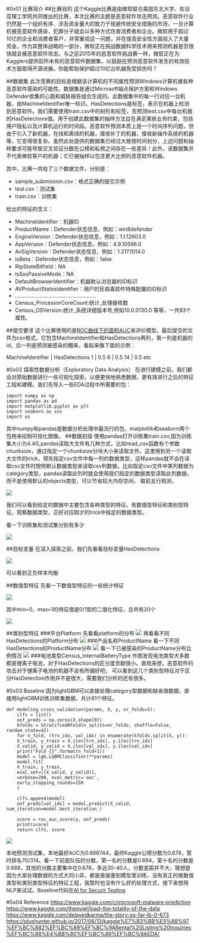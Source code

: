 #0x01 比赛简介
##比赛目的
这个Kaggle比赛是由微软联合美国东北大学、佐治亚理工学院共同推出的比赛，本次比赛的主题是恶意软件攻击预测。恶意软件行业仍然是一个组织有序、涉及资金量大的致力于规避传统安全措施的市场，一旦计算机被恶意软件感染，犯罪分子就会以多种方式伤害消费者和企业。微软用于超过10亿的企业和消费者客户，非常重视这一问题，并在提高安全性方面投入了大量资金。作为其整体战略的一部分，微软正在挑战数据科学技术用来预测机器是否很快就会被恶意软件攻击。与之前2015年的恶意软件挑战赛一样，微软正在为Kagglers提供前所未有的恶意软件数据集，以鼓励在预测恶意软件发生的有效技术方面取得开源进展。你能帮助保护超过10亿台机器免受损伤吗？

##数据集
此次竞赛的目标是根据该计算机的不同属性预测Windows计算机被各种恶意软件感染的可能性。数据集是通过Microsoft端点保护方案和Windows Defender收集的心跳和威胁报告组合生成的。此数据集中的每一行对应一台机器，由MachineIdentifier唯一标识。HasDetections是标签，表示在机器上检测到恶意软件。我们需要使用train.csv中的树形和标签，去预测test.csv中每台机器的HasDetections值。用于创建此数据集的抽样方法旨在满足某些业务约束，包括用户隐私以及计算机运行的时间段。恶意软件预测本质上是一个时间序列问题，但由于引入了新机器，在线和离线的机器，接收补丁的机器，接收新操作系统的机器等，它变得很复杂。虽然此处提供的数据集已经过大致按时间划分，上述问题和抽样要求可能导致交叉验证分数在公榜和私榜之间存在一些差异！此外，该数据集并不代表微软客户的机器；它已被抽样以包含更大比例的恶意软件机器。

其中，比赛一共给了三个数据文件，分别是：

- sample_submission.csv：格式正确的提交示例
- test.csv：测试集
- train.csv：训练集

给出的特征的含义：
- MachineIdentifier：机器ID
- ProductName：Defender状态信息，例如：win8defender
- EngineVersion：Defender状态信息，例如：1.1.12603.0
- AppVersion：Defender状态信息，例如：4.9.10586.0
- AvSigVersion：Defender状态信息，例如：1.217.1014.0
- IsBeta：Defender状态信息，例如：false
- RtpStateBitfield：NA
- IsSxsPassiveMode：NA
- DefaultBrowserIdentifier：机器默认浏览器的ID标识
- AVProductStatesIdentifier：用户的反病毒软件特殊配置的ID标识
- ......................................................
- Census_ProcessorCoreCount:统计_处理器核数
- Census_OSVersion:统计_系统详细版本号,例如10.0.0130.0
等等，一共83个属性。

##提交要求
这个比赛使用的是[ROC曲线下的面积AUC](http://en.wikipedia.org/wiki/Receiver_operating_characteristic)来评价模型。最后提交的文件为csv格式，它包含MachineIdentifier和HasDetections两列，第一列是机器的id，后一列是预测被感染的概率，看起来像下面的示例：

MachineIdentifier | HasDetections
1 | 0.5
6 | 0.5
14 | 0.5
etc

#0x02 探索性数据分析（Exploratory Data Analysis）
在进行建模之前，我们都会对原始数据进行一些可视化探索，以便更快地熟悉数据，更有效进行之后的特征工程和建模。我们先导入一些EDA过程中所需要的包：

    import numpy as np
    import pandas as pd
    import matplotlib.pyplot as plt
    import seaborn as sns
    import os
    
其中numpy和pandas是数据分析处理中最流行的包，matplotlib和seaborn两个包用来绘制可视化图像。
##数据初探
使用pandas打开训练集train.csv,因为训练集大小为4.4G,pandas读取大文件有几种方式，比如read_csv函数有个参数chunksize，通过指定一个chunksize分块大小来读取文件。这里用到另一个读取大文件的trick，预先指定csv文件中每一列的数据类型，这样pandas就不会在读取csv文件时按照默认数据类型来读取csv列数据，比如指定csv文件中某列数据为category类型，pandas读取此列时就会使用我们指定的数据类型读取此列数据，而不是使用默认的objects类型，可以节省较大内存空间。
取前五行观测，

![](https://i.imgur.com/CLvWidx.png)

我们可以看到给定的数据中主要包含各种类型的特征，有数值型特征和类别型特征，观察数据类型，正好对应刚才的trick中指定的数据类型。

看一下训练集和测试集分别有多少

![](https://i.imgur.com/NvzcuSu.png)

##目标变量
在深入探索之前，我们先看看目标变量HasDetections

![](https://i.imgur.com/h01XONt.png)

可以看到正负样本均衡

##数值型特征
先看一下数值型特征的一些统计特征

![](https://i.imgur.com/ILXdKIA.png)

其中min=0，max=1的特征值是0/1型的二值化特征，总共有20个

![](https://i.imgur.com/7CbCFrD.png)

##类别型特征
###平台Platform
先看看platform的分布
![](https://i.imgur.com/iHqk5MX.png)
再看看不同HasDetections的Platform分布
![](https://i.imgur.com/a4Wp40F.png)
###产品名称ProductName
看一下不同HasDetections的ProductName分布
![](https://i.imgur.com/wNMYKh4.png)
看一下已被感染的ProductName分布比例情况
![](https://i.imgur.com/5JQOiI9.png)
###电池类型Census_InternalBatteryType
作图发现电池类型大多数都是锂离子电池，对于HasDetections的区分度贡献很小。直观来想，恶意软件的攻击对于锂离子电池的机器不会有所偏好吧。
可以看到这几个类别型特征对于区分HasDetection作用并不是很大，需要我们分析的还有很多。

#0x03 Baseline
因为lightGBM可以直接处理category型数据和缺省值数据，直接用lightGBM训练训练集数据，共计81个特征。

    def modeling_cross_validation(params, X, y, nr_folds=5):
    	clfs = list()
    	oof_preds = np.zeros(X.shape[0])
    	kfolds = StratifiedKFold(n_splits=nr_folds, shuffle=False, random_state=42)
    	for n_fold, (trn_idx, val_idx) in enumerate(kfolds.split(X, y)):
    	X_train, y_train = X.iloc[trn_idx], y.iloc[trn_idx]
    	X_valid, y_valid = X.iloc[val_idx], y.iloc[val_idx]
    	print("Fold {}".format(n_fold+1))
    	model = lgb.LGBMClassifier(**params)
    	model.fit(
    	X_train, y_train,
    	eval_set=[(X_valid, y_valid)],
    	verbose=200, eval_metric='auc',
    	early_stopping_rounds=150
    	)
    
    	clfs.append(model)
    	oof_preds[val_idx] = model.predict(X_valid, num_iteration=model.best_iteration_)
    
    	score = roc_auc_score(y, oof_preds)
    	print(score)
    	return clfs, score

![](https://i.imgur.com/YDVqc7n.png)

本地预测测试集，本地最好AUC为0.666744，最终Kaggle公榜分数为0.678，暂时排名70/314。看一下前面队伍的分数，第一名的分数是0.694，第十名的分数是0.688，其他的分数主要集中在0.678，多达30-40人，分数差距并不大，猜想是因为大家处理数据的方式大同小异，都是直接塞到模型里训练，没有真正的做数值类型和类别类型特征的特征工程，我暂时也没有什么好的处理方式，接下来想用NLP来试试。Baseline代码在[AI for Securit Testing](https://github.com/404notf0und/AI-for-Security-Testing)

#0x04 Reference
https://www.kaggle.com/c/microsoft-malware-prediction
https://www.kaggle.com/theoviel/load-the-totality-of-the-data
https://www.kaggle.com/delayedkarma/the-story-so-far-lb-0-673
https://plushunter.github.io/2017/06/13/kaggle%E7%B3%BB%E5%88%97%EF%BC%882%EF%BC%89%EF%BC%9ARental%20Listing%20Inquiries%EF%BC%88%E4%B8%80%EF%BC%89%EF%BC%9AEDA/


